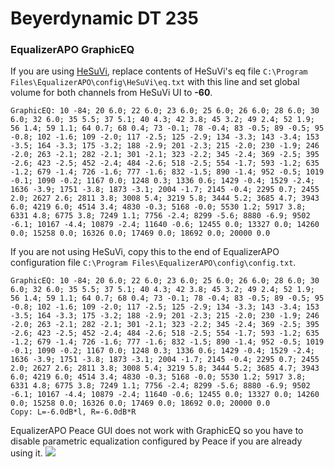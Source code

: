 # Beyerdynamic DT 235
### EqualizerAPO GraphicEQ
If you are using [HeSuVi](https://sourceforge.net/projects/hesuvi/), replace contents of HeSuVi's eq file `C:\Program Files\EqualizerAPO\config\HeSuVi\eq.txt` with this line and set global volume for both channels from HeSuVi UI to **-60**.
```
GraphicEQ: 10 -84; 20 6.0; 22 6.0; 23 6.0; 25 6.0; 26 6.0; 28 6.0; 30 6.0; 32 6.0; 35 5.5; 37 5.1; 40 4.3; 42 3.8; 45 3.2; 49 2.4; 52 1.9; 56 1.4; 59 1.1; 64 0.7; 68 0.4; 73 -0.1; 78 -0.4; 83 -0.5; 89 -0.5; 95 -0.8; 102 -1.6; 109 -2.0; 117 -2.5; 125 -2.9; 134 -3.3; 143 -3.4; 153 -3.5; 164 -3.3; 175 -3.2; 188 -2.9; 201 -2.3; 215 -2.0; 230 -1.9; 246 -2.0; 263 -2.1; 282 -2.1; 301 -2.1; 323 -2.2; 345 -2.4; 369 -2.5; 395 -2.6; 423 -2.5; 452 -2.4; 484 -2.6; 518 -2.5; 554 -1.7; 593 -1.2; 635 -1.2; 679 -1.4; 726 -1.6; 777 -1.6; 832 -1.5; 890 -1.4; 952 -0.5; 1019 -0.1; 1090 -0.2; 1167 0.0; 1248 0.3; 1336 0.6; 1429 -0.4; 1529 -2.4; 1636 -3.9; 1751 -3.8; 1873 -3.1; 2004 -1.7; 2145 -0.4; 2295 0.7; 2455 2.0; 2627 2.6; 2811 3.8; 3008 5.4; 3219 5.8; 3444 5.2; 3685 4.7; 3943 6.0; 4219 6.0; 4514 3.4; 4830 -0.3; 5168 -0.0; 5530 1.2; 5917 3.8; 6331 4.8; 6775 3.8; 7249 1.1; 7756 -2.4; 8299 -5.6; 8880 -6.9; 9502 -6.1; 10167 -4.4; 10879 -2.4; 11640 -0.6; 12455 0.0; 13327 0.0; 14260 0.0; 15258 0.0; 16326 0.0; 17469 0.0; 18692 0.0; 20000 0.0
```
If you are not using HeSuVi, copy this to the end of EqualizerAPO configuration file `C:\Program Files\EqualizerAPO\config\config.txt`.
```
GraphicEQ: 10 -84; 20 6.0; 22 6.0; 23 6.0; 25 6.0; 26 6.0; 28 6.0; 30 6.0; 32 6.0; 35 5.5; 37 5.1; 40 4.3; 42 3.8; 45 3.2; 49 2.4; 52 1.9; 56 1.4; 59 1.1; 64 0.7; 68 0.4; 73 -0.1; 78 -0.4; 83 -0.5; 89 -0.5; 95 -0.8; 102 -1.6; 109 -2.0; 117 -2.5; 125 -2.9; 134 -3.3; 143 -3.4; 153 -3.5; 164 -3.3; 175 -3.2; 188 -2.9; 201 -2.3; 215 -2.0; 230 -1.9; 246 -2.0; 263 -2.1; 282 -2.1; 301 -2.1; 323 -2.2; 345 -2.4; 369 -2.5; 395 -2.6; 423 -2.5; 452 -2.4; 484 -2.6; 518 -2.5; 554 -1.7; 593 -1.2; 635 -1.2; 679 -1.4; 726 -1.6; 777 -1.6; 832 -1.5; 890 -1.4; 952 -0.5; 1019 -0.1; 1090 -0.2; 1167 0.0; 1248 0.3; 1336 0.6; 1429 -0.4; 1529 -2.4; 1636 -3.9; 1751 -3.8; 1873 -3.1; 2004 -1.7; 2145 -0.4; 2295 0.7; 2455 2.0; 2627 2.6; 2811 3.8; 3008 5.4; 3219 5.8; 3444 5.2; 3685 4.7; 3943 6.0; 4219 6.0; 4514 3.4; 4830 -0.3; 5168 -0.0; 5530 1.2; 5917 3.8; 6331 4.8; 6775 3.8; 7249 1.1; 7756 -2.4; 8299 -5.6; 8880 -6.9; 9502 -6.1; 10167 -4.4; 10879 -2.4; 11640 -0.6; 12455 0.0; 13327 0.0; 14260 0.0; 15258 0.0; 16326 0.0; 17469 0.0; 18692 0.0; 20000 0.0
Copy: L=-6.0dB*l, R=-6.0dB*R
```
EqualizerAPO Peace GUI does not work with GraphicEQ so you have to disable parametric equalization configured by Peace if you are already using it.
![](https://raw.githubusercontent.com/jaakkopasanen/AutoEq/master/results/Innerfidelity%202017/innerfidelity/onear/Beyerdynamic%20DT%20235/Beyerdynamic%20DT%20235.png)
